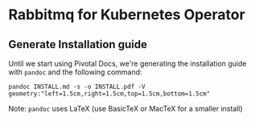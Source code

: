 # Rabbitmq for Kubernetes Operator

## Generate Installation guide

Until we start using Pivotal Docs, we're generating the installation guide with `pandoc` and the following command:

`pandoc INSTALL.md -s -o INSTALL.pdf -V geometry:"left=1.5cm,right=1.5cm,top=1.5cm,bottom=1.5cm"`

Note: `pandoc` uses LaTeX (use BasicTeX or MacTeX for a smaller install) 

